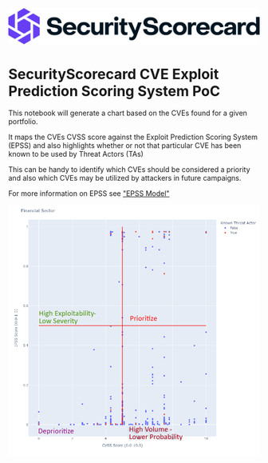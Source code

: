 <img src="logo.jpeg"  />

# SecurityScorecard CVE Exploit Prediction Scoring System PoC

This notebook will generate a chart based on the CVEs found for a given portfolio.

It maps the CVEs CVSS score against the Exploit Prediction Scoring System (EPSS) and also highlights whether or not that particular CVE has been known to be used by Threat Actors (TAs)

This can be handy to identify which CVEs should be considered a priority and also which CVEs may be utilized by attackers in future campaigns. 

For more information on EPSS see ["EPSS Model"](https://www.first.org/epss/model)

<img src="example.png" />




